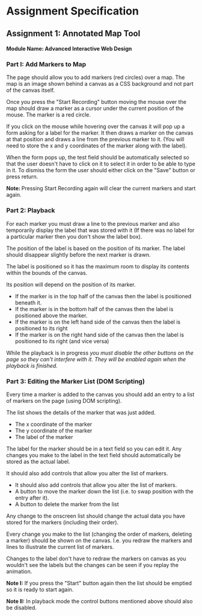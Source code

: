 <h1>Assignment Specification</h1>
<h2>Assignment 1: Annotated Map Tool</h2>
<h4>Module Name: Advanced Interactive Web Design</h4>
<h3>Part I: Add Markers to Map</h3>
<p>The page should allow you to add markers (red circles) over a map. The map is an image shown behind a canvas as a CSS background and not part of the canvas itself.</p>
<p>Once you press the "Start Recording" button moving the mouse over the map should draw a marker as a cursor under the current position of the mouse. The marker is a red circle.</p>
<p>If you click on the mouse while hovering over the canvas it will pop up a form asking for a label for the marker. It then draws a marker on the canvas at that position and draws a line from the previous marker to it. (You will need to store the x and y coordinates of the marker along with the label).</p>
<p>When the form pops up, the test field should be automatically selected so that the user doesn't have to click on it to select it in order to be able to type in it. To dismiss the form the user should either click on the "Save" button or press return.</p>
<p><b>Note: </b>Pressing Start Recording again will clear the current markers and start again.</p>
<h3>Part 2: Playback</h3>
<p>For each marker you must draw a line to the previous marker and also temporarily display the label that was stored with it (If there was no label for a particular marker then you don't show the label box).</p>
<p>The position of the label is based on the position of its marker. The label should disappear slightly before the next marker is drawn.</p>
<p>The label is positioned so it has the maximum room to display its contents within the bounds of the canvas.</p>
<p>Its position will depend on the position of its marker.</p>
<ul>
<li>If the marker is in the top half of the canvas then the label is positioned beneath it.</li>
<li>If the marker is in the bottom half of the canvas then the label is positioned above the marker.</li>
<li>If the marker is on the left hand side of the canvas then the label is positioned to its right</li>
<li>If the marker is on the right hand side of the canvas then the label is positioned to its right (and vice versa)</li>
</ul>
<p>While the playback is in progress <i>you must disable the other buttons on the page so they can't interfere with it. They will be enabled again when the playback is finished.</i></p>
<h3>Part 3: Editing the Marker List (DOM Scripting)</h3>
<p>Every time a marker is added to the canvas you should add an entry to a list of markers on the page (using DOM scripting).</p>
<p>The list shows the details of the marker that was just added.</p>
<ul>
<li>The x coordinate of the marker</li>
<li>The y coordinate of the marker</li>
<li>The label of the marker</li>
</ul>
<p>The label for the marker should be in a text field so you can edit it. Any changes you make to the label in the text field should automatically be stored as the actual label.</p>
<p>It should also add controls that allow you alter the list of markers.</p>
<ul>
<li>It should also add controls that allow you alter the list of markers.</li>
<li>A button to move the marker down the list (i.e. to swap position with the entry after it).</li>
<li>A button to delete the marker from the list</li>
</ul>
<p>Any change to the onscreen list should change the actual data you have stored for the markers (including their order).</p>
<p>Every change you make to the list (changing the order of markers, deleting a marker) should be shown on the canvas. I.e. you redraw the markers and lines to illustrate the current list of markers.</p>
<p>Changes to the label don't have to redraw the markers on canvas as you wouldn't see the labels but the changes can be seen if you replay the animation.</p>
<p><b>Note I:</b> If you press the "Start" button again then the list should be emptied so it is ready to start again.</p>
<p><b>Note II:</b> In playback mode the control buttons mentioned above should also be disabled.</p>
